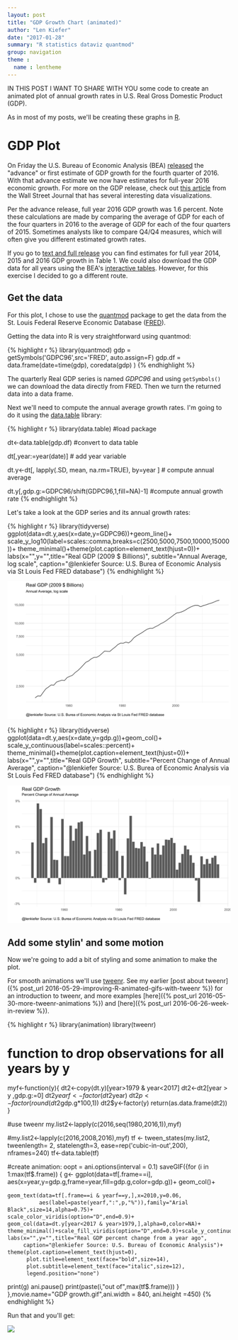 ```yaml
---
layout: post
title: "GDP Growth Chart (animated)"
author: "Len Kiefer"
date: "2017-01-28"
summary: "R statistics dataviz quantmod"
group: navigation
theme :
  name : lentheme
---
```


IN THIS POST I WANT TO SHARE WITH YOU some code to create an animated plot of annual growth rates in U.S. Real Gross Domestic Product (GDP).

As in most of my posts, we'll be creating these graphs in [R](https://www.r-project.org/).

# GDP Plot

On Friday the U.S. Bureau of Economic Analysis (BEA) [released](https://www.bea.gov/newsreleases/national/gdp/gdpnewsrelease.htm) the "advance" or first estimate of GDP growth for the fourth quarter of 2016.  With that advance estimate we now have estimates for full-year 2016 economic growth. For more on the GDP release, check out [this article](http://www.wsj.com/articles/u-s-gdp-grew-1-9-in-fourth-quarter-1485524015) from the Wall Street Journal that has several interesting data visualizations.

Per the advance release, full year 2016 GDP growth was 1.6 percent. Note these calculations are made by comparing the average of GDP for each of the four quarters in 2016 to the average of GDP for each of the four quarters of 2015.  Sometimes analysts like to compare Q4/Q4 measures, which will often give you different estimated growth rates.

If you go to [text and full release](https://www.bea.gov/newsreleases/national/gdp/2017/txt/gdp4q16_adv.txt) you can find estimates for full year 2014, 2015 and 2016 GDP growth in Table 1.  We could also download the GDP data for all years using the BEA's [interactive tables](https://www.bea.gov/iTable/index_nipa.cfm).  However, for this exercise I decided to go a different route.

## Get the data

For this plot, I chose to use the [quantmod](https://cran.r-project.org/web/packages/quantmod/index.html) package to get the data from the St. Louis Federal Reserve Economic Database ([FRED](https://fred.stlouisfed.org/)).

Getting the data into R is very straightforward using quantmod:



{% highlight r %}
library(quantmod)
gdp = getSymbols('GDPC96',src='FRED', auto.assign=F) 
gdp.df = data.frame(date=time(gdp), coredata(gdp) )
{% endhighlight %}

The quarterly Real GDP series is named *GDPC96* and using `getSymbols()` we can download the data directly from FRED.  Then we turn the returned data into a data frame.

Next we'll need to compute the annual average growth rates.  I'm going to do it using the [data.table](https://cran.r-project.org/web/packages/data.table/index.html) library:


{% highlight r %}
library(data.table) #load package

dt<-data.table(gdp.df) #convert to data table

dt[,year:=year(date)]  # add year variable

dt.y<-dt[, lapply(.SD, mean, na.rm=TRUE), by=year ]  # compute annual average

dt.y[,gdp.g:=GDPC96/shift(GDPC96,1,fill=NA)-1] #compute annual growth rate
{% endhighlight %}

Let's take a look at the GDP series and its annual growth rates:


{% highlight r %}
library(tidyverse)
ggplot(data=dt.y,aes(x=date,y=GDPC96))+geom_line()+
  scale_y_log10(label=scales::comma,breaks=c(2500,5000,7500,10000,15000))+
  theme_minimal()+theme(plot.caption=element_text(hjust=0))+
  labs(x="",y="",title="Real GDP (2009 $ Billions)",
       subtitle="Annual Average, log scale",
       caption="@lenkiefer Source: U.S. Burea of Economic Analysis via St Louis Fed FRED database")
{% endhighlight %}

![plot of chunk unnamed-chunk-3](/img/Rfig/unnamed-chunk-3-1.svg)

{% highlight r %}
library(tidyverse)
ggplot(data=dt.y,aes(x=date,y=gdp.g))+geom_col()+
  scale_y_continuous(label=scales::percent)+
  theme_minimal()+theme(plot.caption=element_text(hjust=0))+
  labs(x="",y="",title="Real GDP Growth",
       subtitle="Percent Change of Annual Average",
       caption="@lenkiefer Source: U.S. Burea of Economic Analysis via St Louis Fed FRED database")
{% endhighlight %}

![plot of chunk unnamed-chunk-4](/img/Rfig/unnamed-chunk-4-1.svg)

## Add some stylin' and some motion

Now we're going to add a bit of styling and some animation to make the plot.

For smooth animations we'll use [tweenr](https://cran.r-project.org/web/packages/tweenr/index.html). See my earlier [post about tweenr]({% post_url 2016-05-29-improving-R-animated-gifs-with-tweenr %}) for an introduction to tweenr, and more examples [here]({% post_url 2016-05-30-more-tweenr-animations %}) and [here]({% post_url 2016-06-26-week-in-review %}). 


{% highlight r %}
library(animation)
library(tweenr)

# function to drop observations for all years by y
myf<-function(y){
  dt2<-copy(dt.y)[year>1979 & year<2017]
  dt2<-dt2[year > y ,gdp.g:=0]
  dt2$yearf<-factor(dt2$year)
  dt2$p<-factor(round(dt2$gdp.g*100,1))
  dt2$y<-factor(y)
  return(as.data.frame(dt2))
}

#use tweenr
my.list2<-lapply(c(2016,seq(1980,2016,1)),myf)

#my.list2<-lapply(c(2016,2008,2016),myf)
tf <- tween_states(my.list2, tweenlength= 2, statelength=3, 
                   ease=rep('cubic-in-out',200), nframes=240)
tf<-data.table(tf)

#create animation:
oopt = ani.options(interval = 0.1)
saveGIF({for (i in 1:max(tf$.frame)) {
  g<-
    ggplot(data=tf[.frame==i],
           aes(x=year,y=gdp.g,frame=year,fill=gdp.g,color=gdp.g))+
    geom_col()+
    
    geom_text(data=tf[.frame==i & yearf==y,],x=2010,y=0.06,
              aes(label=paste(yearf,":",p,"%")),family="Arial Black",size=14,alpha=0.75)+
    scale_color_viridis(option="D",end=0.9)+
    geom_col(data=dt.y[year<2017 & year>1979,],alpha=0,color=NA)+
    theme_minimal()+scale_fill_viridis(option="D",end=0.9)+scale_y_continuous(label=percent)+
    labs(x="",y="",title="Real GDP percent change from a year ago",
         caption="@lenkiefer Source: U.S. Bureau of Economic Analysis")+
    theme(plot.caption=element_text(hjust=0),
          plot.title=element_text(face="bold",size=14),
          plot.subtitle=element_text(face="italic",size=12),
          legend.position="none")
  print(g)
  ani.pause()
  print(paste(i,"out of",max(tf$.frame)))
}
},movie.name="GDP growth.gif",ani.width = 840, ani.height =450)
{% endhighlight %}

Run that and you'll get:


<img src="{{ site.url}}/img/charts_jan_28_2017/GDP growth.gif" >
